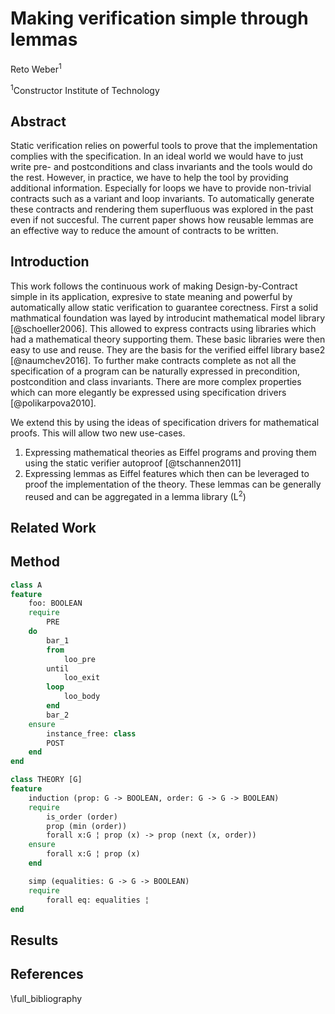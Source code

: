 # Making verification simple through lemmas

Reto Weber<sup>1</sup>

<sup>1</sup>Constructor Institute of Technology

## Abstract

Static verification relies on powerful tools to prove that the implementation complies with
the specification. In an ideal world we would have to just write pre- and postconditions and class
invariants and the tools would do the rest. However, in practice, we have to help the tool by providing
additional information. Especially for loops we have to provide non-trivial contracts such as a variant and
loop invariants. To automatically generate these contracts and rendering them superfluous was explored in
the past even if not succesful. The current paper shows how reusable lemmas are an effective way to reduce
the amount of contracts to be written. 

## Introduction

This work follows the continuous work of making Design-by-Contract simple in its application, expresive to state meaning and powerful by automatically allow static verification to guarantee corectness. First a solid mathmatical foundation was layed by introducint mathematical model library [@schoeller2006]. This allowed to express contracts using libraries which had a mathematical theory supporting them. These basic libraries were then easy to use and reuse. They are the basis for the verified eiffel library base2 [@naumchev2016]. To further make contracts complete as not all the specification of a program can be naturally expressed in precondition, postcondition and class invariants. There are more complex properties which can more elegantly be expressed using specification drivers [@polikarpova2010].

We extend this by using the ideas of specification drivers for mathematical proofs. This will allow two new use-cases.

1. Expressing mathematical theories as Eiffel programs and proving them using the static verifier autoproof [@tschannen2011]
2. Expressing lemmas as Eiffel features which then can be leveraged to proof the implementation of the theory. These lemmas can be generally reused and can be aggregated in a lemma library (L<sup>2</sup>)


## Related Work

## Method
```Eiffel
class A
feature
    foo: BOOLEAN
    require
        PRE
    do
        bar_1
        from
            loo_pre
        until
            loo_exit
        loop
            loo_body
        end
        bar_2
    ensure
        instance_free: class
        POST
    end
end
```

```Eiffel
class THEORY [G]
feature
    induction (prop: G -> BOOLEAN, order: G -> G -> BOOLEAN)
    require
        is_order (order)
        prop (min (order))
        forall x:G ¦ prop (x) -> prop (next (x, order))
    ensure
        forall x:G ¦ prop (x)
    end

    simp (equalities: G -> G -> BOOLEAN)
    require
        forall eq: equalities ¦
end
```

## Results

## References
\full_bibliography